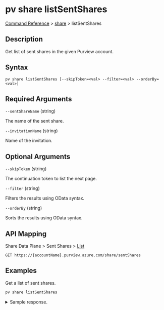 # pv share listSentShares

[Command Reference](../../../README.md#command-reference) > [share](./main.md) >  listSentShares

## Description

Get list of sent shares in the given Purview account.

## Syntax

```
pv share listSentShares [--skipToken=<val> --filter=<val> --orderBy=<val>]
```

## Required Arguments

`--sentShareName` (string)

The name of the sent share.

`--invitationName` (string)

Name of the invitation.

## Optional Arguments

`--skipToken` (string)

The continuation token to list the next page.

`--filter` (string)

Filters the results using OData syntax.

`--orderBy` (string)

Sorts the results using OData syntax.

## API Mapping

Share Data Plane > Sent Shares > [List](https://docs.microsoft.com/en-us/rest/api/purview/sharedataplane/sent-shares/list)
```
GET https://{accountName}.purview.azure.com/share/sentShares
```

## Examples

Get a list of sent shares.

```powershell
pv share listSentShares
```


<details><summary>Sample response.</summary>
<p>

```json
{
   "value":[
      {
         "id":"/sentShares/NewShare",
         "name":"NewShare",
         "properties":{
            "collection":{
               "referenceName":"qrzdyx",
               "type":"CollectionReference"
            },
            "createdAt":"2022-09-01T16:48:25.0489591Z",
            "description":"This is a description.",
            "provisioningState":"Succeeded",
            "senderEmail":"tarifat@microsoft.com",
            "senderName":"Taygan Rifat",
            "senderTenantName":"Microsoft"
         },
         "shareKind":"InPlace",
         "type":"sentShares"
      }
   ]
}
```
</p>
</details>
